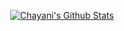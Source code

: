 <p align = "center">
 <a href = "https://github.com/aphrodicez">
  <img align="center" src="https://github-readme-stats.vercel.app/api?username=aphrodicez&include_all_commits=true&count_private=true&show_icons=true&line_height=20" alt="Chayani's Github Stats">
 </a>
</p>
  <!--
**Aphrodicez/Aphrodicez** is a ✨ _special_ ✨ repository because its `README.md` (this file) appears on your GitHub profile.

Here are some ideas to get you started:

- 🔭 I’m currently working on ...
- 🌱 I’m currently learning ...
- 👯 I’m looking to collaborate on ...
- 🤔 I’m looking for help with ...
- 💬 Ask me about ...
- 📫 How to reach me: ...
- 😄 Pronouns: ...
- ⚡ Fun fact: ...
-->
